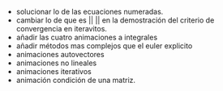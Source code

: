 - solucionar lo de las ecuaciones numeradas.
- cambiar lo de que es || || en la demostración del criterio de convergencia en iteravitos.
- añadir las cuatro animaciones a integrales
- añadir métodos mas complejos que el euler explicito
- animaciones autovectores
- animaciones no lineales
- animaciones iterativos
- animación condición de una matriz.
